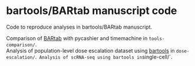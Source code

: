 # bartools/BARtab manuscript code

Code to reproduce analyses in bartools/BARtab manuscript.

Comparison of [BARtab](https://github.com/DaneVass/BARtab/) with pycashier and timemachine in `tools-comparison/`.  
Analysis of population-level dose escalation dataset using [bartools](https://github.com/DaneVass/bartools/) in `dose-escalation/`.` 
Analysis of scRNA-seq using bartools in `single-cell/`.
